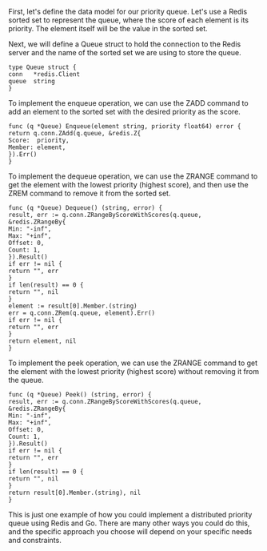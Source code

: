 First, let's define the data model for our priority queue. Let's use a Redis sorted set to represent the queue, where the score of each element is its priority. The element itself will be the value in the sorted set.

Next, we will define a Queue struct to hold the connection to the Redis server and the name of the sorted set we are using to store the queue.


```
type Queue struct {
conn   *redis.Client
queue  string
}
```

To implement the enqueue operation, we can use the ZADD command to add an element to the sorted set with the desired priority as the score.

```
func (q *Queue) Enqueue(element string, priority float64) error {
return q.conn.ZAdd(q.queue, &redis.Z{
Score:  priority,
Member: element,
}).Err()
}
```
To implement the dequeue operation, we can use the ZRANGE command to get the element with the lowest priority (highest score), and then use the ZREM command to remove it from the sorted set.

```
func (q *Queue) Dequeue() (string, error) {
result, err := q.conn.ZRangeByScoreWithScores(q.queue, &redis.ZRangeBy{
Min: "-inf",
Max: "+inf",
Offset: 0,
Count: 1,
}).Result()
if err != nil {
return "", err
}
if len(result) == 0 {
return "", nil
}
element := result[0].Member.(string)
err = q.conn.ZRem(q.queue, element).Err()
if err != nil {
return "", err
}
return element, nil
}
```
To implement the peek operation, we can use the ZRANGE command to get the element with the lowest priority (highest score) without removing it from the queue.

```
func (q *Queue) Peek() (string, error) {
result, err := q.conn.ZRangeByScoreWithScores(q.queue, &redis.ZRangeBy{
Min: "-inf",
Max: "+inf",
Offset: 0,
Count: 1,
}).Result()
if err != nil {
return "", err
}
if len(result) == 0 {
return "", nil
}
return result[0].Member.(string), nil
}
```
This is just one example of how you could implement a distributed priority queue using Redis and Go. There are many other ways you could do this, and the specific approach you choose will depend on your specific needs and constraints.
